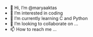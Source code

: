 - 👋 Hi, I’m @maryaaktas
- 👀 I’m interested in coding
- 🌱 I’m currently learning C and Python
- 💞️ I’m looking to collaborate on ...
- 📫 How to reach me ...

<!---
maryaaktas/maryaaktas is a ✨ special ✨ repository because its `README.md` (this file) appears on your GitHub profile.
You can click the Preview link to take a look at your changes.
--->

